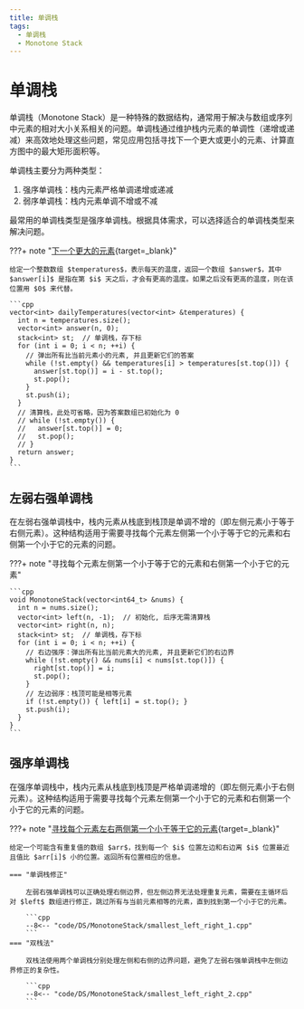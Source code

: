 ```yaml
---
title: 单调栈
tags:
  - 单调栈
  - Monotone Stack
---
```


# 单调栈

单调栈（$\text{Monotone Stack}$）是一种特殊的数据结构，通常用于解决与数组或序列中元素的相对大小关系相关的问题。单调栈通过维护栈内元素的单调性（递增或递减）来高效地处理这些问题，常见应用包括寻找下一个更大或更小的元素、计算直方图中的最大矩形面积等。

单调栈主要分为两种类型：

1. 强序单调栈：栈内元素严格单调递增或递减
2. 弱序单调栈：栈内元素单调不增或不减

最常用的单调栈类型是强序单调栈。根据具体需求，可以选择适合的单调栈类型来解决问题。

???+ note "[下一个更大的元素](https://leetcode.cn/problems/daily-temperatures/description/){target=_blank}"

    给定一个整数数组 $temperatures$，表示每天的温度，返回一个数组 $answer$，其中 $answer[i]$ 是指在第 $i$ 天之后，才会有更高的温度。如果之后没有更高的温度，则在该位置用 $0$ 来代替。

    ```cpp
    vector<int> dailyTemperatures(vector<int> &temperatures) {
      int n = temperatures.size();
      vector<int> answer(n, 0);
      stack<int> st;  // 单调栈，存下标
      for (int i = 0; i < n; ++i) {
        // 弹出所有比当前元素小的元素, 并且更新它们的答案
        while (!st.empty() && temperatures[i] > temperatures[st.top()]) {
          answer[st.top()] = i - st.top();
          st.pop();
        }
        st.push(i);
      }
      // 清算栈，此处可省略，因为答案数组已初始化为 0
      // while (!st.empty()) {
      //   answer[st.top()] = 0;
      //   st.pop();
      // }
      return answer;
    }
    ```

## 左弱右强单调栈

在左弱右强单调栈中，栈内元素从栈底到栈顶是单调不增的（即左侧元素小于等于右侧元素）。这种结构适用于需要寻找每个元素左侧第一个小于等于它的元素和右侧第一个小于它的元素的问题。  

???+ note "寻找每个元素左侧第一个小于等于它的元素和右侧第一个小于它的元素"

    ```cpp
    void MonotoneStack(vector<int64_t> &nums) {
      int n = nums.size();
      vector<int> left(n, -1);  // 初始化, 后序无需清算栈
      vector<int> right(n, n);
      stack<int> st;  // 单调栈，存下标
      for (int i = 0; i < n; ++i) {
        // 右边强序：弹出所有比当前元素大的元素, 并且更新它们的右边界
        while (!st.empty() && nums[i] < nums[st.top()]) {
          right[st.top()] = i;
          st.pop();
        }
        // 左边弱序：栈顶可能是相等元素
        if (!st.empty()) { left[i] = st.top(); }
        st.push(i);
      }
    }
    ```

## 强序单调栈

在强序单调栈中，栈内元素从栈底到栈顶是严格单调递增的（即左侧元素小于右侧元素）。这种结构适用于需要寻找每个元素左侧第一个小于它的元素和右侧第一个小于它的元素的问题。  

???+ note "[寻找每个元素左右两侧第一个小于等于它的元素](https://www.nowcoder.com/practice/2a2c00e7a88a498693568cef63a4b7bb){target=_blank}"

    给定一个可能含有重复值的数组 $arr$，找到每一个 $i$ 位置左边和右边离 $i$ 位置最近且值比 $arr[i]$ 小的位置。返回所有位置相应的信息。

    === "单调栈修正"

        左弱右强单调栈可以正确处理右侧边界，但左侧边界无法处理重复元素，需要在主循环后对 $left$ 数组进行修正，跳过所有与当前元素相等的元素，直到找到第一个小于它的元素。

        ```cpp
        --8<-- "code/DS/MonotoneStack/smallest_left_right_1.cpp"
        ```
    === "双栈法"

        双栈法使用两个单调栈分别处理左侧和右侧的边界问题，避免了左弱右强单调栈中左侧边界修正的复杂性。

        ```cpp
        --8<-- "code/DS/MonotoneStack/smallest_left_right_2.cpp"
        ```
